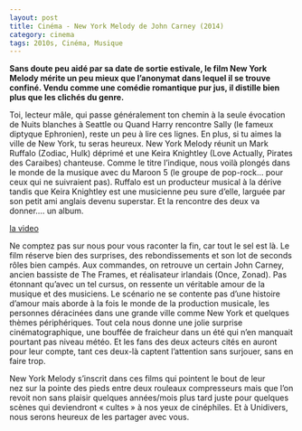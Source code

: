 ```yaml
---
layout: post
title: Cinéma - New York Melody de John Carney (2014)
category: cinema
tags: 2010s, Cinéma, Musique
---
```

**Sans doute peu aidé par sa date de sortie estivale, le film New York Melody mérite un peu mieux que l’anonymat dans lequel il se trouve confiné. Vendu comme une comédie romantique pur jus, il distille bien plus que les clichés du genre.**

Toi, lecteur mâle, qui passe généralement ton chemin à la seule évocation de Nuits blanches à Seattle ou Quand Harry rencontre Sally (le fameux diptyque Ephronien), reste un peu à lire ces lignes. En plus, si tu aimes la ville de New York, tu seras heureux. New York Melody réunit un Mark Ruffalo (Zodiac, Hulk) déprimé et une Keira Knightley (Love Actually, Pirates des Caraibes) chanteuse. Comme le titre l’indique, nous voilà plongés dans le monde de la musique avec du Maroon 5 (le groupe de pop-rock… pour ceux qui ne suivraient pas). Ruffalo est un producteur musical à la dérive tandis que Keira Knightley est une musicienne peu sure d’elle, larguée par son petit ami anglais devenu superstar. Et la rencontre des deux va donner…. un album.

[la video](https://www.youtube.com/watch?v=6X2ZKvXhpRc)

Ne comptez pas sur nous pour vous raconter la fin, car tout le sel est là. Le film réserve bien des surprises, des rebondissements et son lot de seconds rôles bien campés. Aux commandes, on retrouve un certain John Carney, ancien bassiste de The Frames, et réalisateur irlandais (Once, Zonad). Pas étonnant qu’avec un tel cursus, on ressente un véritable amour de la musique et des musiciens. Le scénario ne se contente pas d’une histoire d’amour mais aborde à la fois le monde de la production musicale, les personnes déracinées dans une grande ville comme New York et quelques thèmes périphériques. Tout cela nous donne une jolie surprise cinématographique, une bouffée de fraicheur dans un été qui n’en manquait pourtant pas niveau météo. Et les fans des deux acteurs cités en auront pour leur compte, tant ces deux-là captent l’attention sans surjouer, sans en faire trop.

New York Melody s’inscrit dans ces films qui pointent le bout de leur nez sur la pointe des pieds entre deux rouleaux compresseurs mais que l’on revoit non sans plaisir quelques années/mois plus tard juste pour quelques scènes qui deviendront « cultes » à nos yeux de cinéphiles. Et à Unidivers, nous serons heureux de les partager avec vous.
